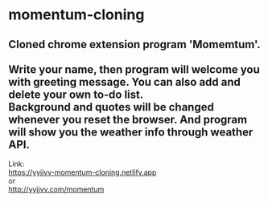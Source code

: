 # momentum-cloning
Cloned chrome extension program 'Momemtum'.  
<br>
Write your name, then program will welcome you with greeting message. You can also add and delete your own to-do list.<br>
Background and quotes will be changed whenever you reset the browser. And program will show you the weather info through weather API.  
---  
Link:  
https://yyjjvv-momentum-cloning.netlify.app <br>
or  
http://yyjjvv.com/momentum
